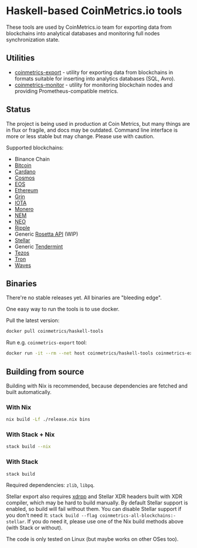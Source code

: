 # Haskell-based CoinMetrics.io tools

These tools are used by CoinMetrics.io team for exporting data from blockchains into analytical databases and monitoring full nodes synchronization state.

## Utilities

* [coinmetrics-export](docs/coinmetrics-export.md) - utility for exporting data from blockchains in formats suitable for inserting into analytics databases (SQL, Avro).
* [coinmetrics-monitor](docs/coinmetrics-monitor.md) - utility for monitoring blockchain nodes and providing Prometheus-compatible metrics.

## Status

The project is being used in production at Coin Metrics, but many things are in flux or fragile, and docs may be outdated. Command line interface is more or less stable but may change. Please use with caution.

Supported blockchains:

* Binance Chain
* [Bitcoin](https://bitcoin.org/)
* [Cardano](https://www.cardanohub.org/)
* [Cosmos](https://cosmos.network/)
* [EOS](https://eos.io/)
* [Ethereum](https://www.ethereum.org/)
* [Grin](https://grin-tech.org/)
* [IOTA](https://iota.org/)
* [Monero](https://getmonero.org/)
* [NEM](https://nem.io/)
* [NEO](https://neo.org/)
* [Ripple](https://ripple.com/)
* Generic [Rosetta API](https://www.rosetta-api.org/) (WIP)
* [Stellar](https://www.stellar.org/)
* Generic [Tendermint](https://tendermint.com/)
* [Tezos](https://tezos.com/)
* [Tron](https://tron.network/)
* [Waves](https://wavesplatform.com/)

## Binaries

There're no stable releases yet. All binaries are "bleeding edge".

One easy way to run the tools is to use docker.

Pull the latest version:
```bash
docker pull coinmetrics/haskell-tools
```

Run e.g. `coinmetrics-export` tool:
```bash
docker run -it --rm --net host coinmetrics/haskell-tools coinmetrics-export <arguments>
```

## Building from source

Building with Nix is recommended, because dependencies are fetched and built automatically.

### With Nix

```bash
nix build -Lf ./release.nix bins
```

### With Stack + Nix

```bash
stack build --nix
```

### With Stack

```bash
stack build
```

Required dependencies: `zlib`, `libpq`.

Stellar export also requires [xdrpp](https://github.com/xdrpp/xdrpp) and Stellar XDR headers built with XDR compiler, which may be hard to build manually. By default Stellar support is enabled, so build will fail without them. You can disable Stellar support if you don't need it: `stack build --flag coinmetrics-all-blockchains:-stellar`. If you do need it, please use one of the Nix build methods above (with Stack or without).

The code is only tested on Linux (but maybe works on other OSes too).
